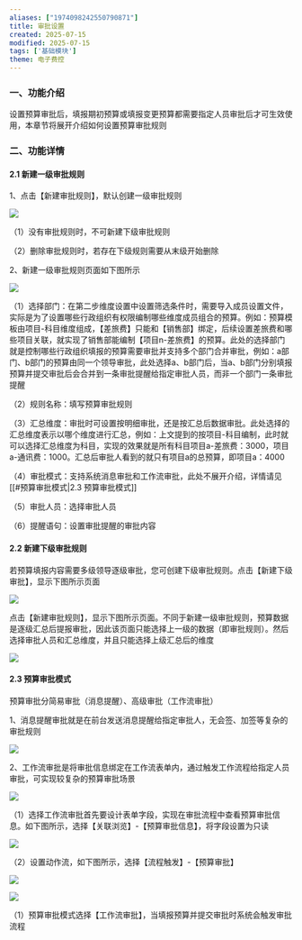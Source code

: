 ```yaml
---
aliases: ["1974098242550790871"]
title: 审批设置
created: 2025-07-15
modified: 2025-07-15
tags: ['基础模块']
theme: 电子费控
---
```


### 一、功能介绍

设置预算审批后，填报期初预算或填报变更预算都需要指定人员审批后才可生效使用，本章节将展开介绍如何设置预算审批规则

### 二、功能详情

#### 2.1 新建一级审批规则

1、点击【新建审批规则】，默认创建一级审批规则

![](https://myhelpdoc.oss-cn-heyuan.aliyuncs.com/mdimages/5de7a5c13e3a52c3a93d8c0c1fc0b0bf.jpg)

（1）没有审批规则时，不可新建下级审批规则

（2）删除审批规则时，若存在下级规则需要从末级开始删除

2、新建一级审批规则页面如下图所示

![](https://myhelpdoc.oss-cn-heyuan.aliyuncs.com/mdimages/b00031225301201bb29e03637007b199.jpg)

（1）选择部门：在第二步维度设置中设置筛选条件时，需要导入成员设置文件，实际是为了设置哪些行政组织有权限编制哪些维度成员组合的预算。例如：预算模板由项目-科目维度组成，【差旅费】只能和【销售部】绑定，后续设置差旅费和哪些项目关联，就实现了销售部能编制【项目n-差旅费】的预算。此处的选择部门就是控制哪些行政组织填报的预算需要审批并支持多个部门合并审批，例如：a部门、b部门的预算由同一个领导审批，此处选择a、b部门后，当a、b部门分别填报预算并提交审批后会合并到一条审批提醒给指定审批人员，而非一个部门一条审批提醒

（2）规则名称：填写预算审批规则

（3）汇总维度：审批时可设置按明细审批，还是按汇总后数据审批。此处选择的汇总维度表示以哪个维度进行汇总，例如：上文提到的按项目-科目编制，此时就可以选择汇总维度为科目，实现的效果就是所有科目项目a-差旅费：3000，项目a-通讯费：1000。汇总后审批人看到的就只有项目a的总预算，即项目a：4000

（4）审批模式：支持系统消息审批和工作流审批，此处不展开介绍，详情请见 [[#预算审批模式|2.3 预算审批模式]]

（5）审批人员：选择审批人员

（6）提醒语句：设置审批提醒的审批内容

#### 2.2 新建下级审批规则

若预算填报内容需要多级领导逐级审批，您可创建下级审批规则。点击【新建下级审批】，显示下图所示页面

![](https://myhelpdoc.oss-cn-heyuan.aliyuncs.com/mdimages/9b7ad410db7cddd110546d806d5b85b5.jpg)

点击【新建审批规则】，显示下图所示页面。不同于新建一级审批规则，预算数据是逐级汇总后提报审批，因此该页面只能选择上一级的数据（即审批规则）。然后选择审批人员和汇总维度，并且只能选择上级汇总后的维度

![](https://myhelpdoc.oss-cn-heyuan.aliyuncs.com/mdimages/182fba3806220b00d466bb1eceae6884.jpg)

#### 2.3 预算审批模式

预算审批分简易审批（消息提醒）、高级审批（工作流审批）

1、消息提醒审批就是在前台发送消息提醒给指定审批人，无会签、加签等复杂的审批规则

![](https://myhelpdoc.oss-cn-heyuan.aliyuncs.com/mdimages/e752ef15fa95119ef49bdf144dca51b8.jpg)

2、工作流审批是将审批信息绑定在工作流表单内，通过触发工作流程给指定人员审批，可实现较复杂的预算审批场景

![](https://myhelpdoc.oss-cn-heyuan.aliyuncs.com/mdimages/60a42089ddf140c5346a61fbda6deca5.jpg)

（1）选择工作流审批首先要设计表单字段，实现在审批流程中查看预算审批信息。如下图所示，选择【关联浏览】-【预算审批信息】，将字段设置为只读

![](https://myhelpdoc.oss-cn-heyuan.aliyuncs.com/mdimages/258afe2a7ba3eae414b945f8ac34b5b7.jpg)

（2）设置动作流，如下图所示，选择【流程触发】-【预算审批】

![](https://myhelpdoc.oss-cn-heyuan.aliyuncs.com/mdimages/e0a02fe6e4f1ee4904331504bbd3bb15.jpg)

![](https://myhelpdoc.oss-cn-heyuan.aliyuncs.com/mdimages/e9849261d40dc3b9ef7a7481e5f8948c.jpg)

（1）预算审批模式选择【工作流审批】，当填报预算并提交审批时系统会触发审批流程

